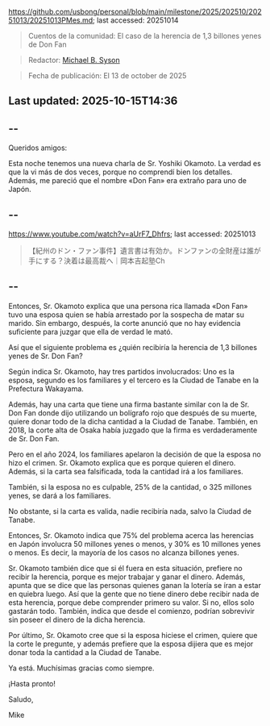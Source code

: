 https://github.com/usbong/personal/blob/main/milestone/2025/202510/20251013/20251013PMes.md; last accessed: 20251014

> Cuentos de la comunidad: El caso de la herencia de 1,3 billones yenes de Don Fan

> Redactor: [Michael B. Syson](https://www.linkedin.com/in/michaelsyson/)

> Fecha de publicación: El 13 de october de 2025

## Last updated: 2025-10-15T14:36

## --

Queridos amigos:

Esta noche tenemos una nueva charla de Sr. Yoshiki Okamoto. La verdad es que la vi más de dos veces, porque no comprendí bien los detalles. Además, me pareció que el nombre «Don Fan» era extraño para uno de Japón.

## --

https://www.youtube.com/watch?v=aUrF7_Dhfrs; last accessed: 20251013

> 【紀州のドン・ファン事件】遺言書は有効か。ドンファンの全財産は誰が手にする？決着は最高裁へ｜岡本吉起塾Ch

## --

Entonces, Sr. Okamoto explica que una persona rica llamada «Don Fan» tuvo una esposa quien se había arrestado por la sospecha de matar su marido. Sin embargo, después, la corte anunció que no hay evidencia suficiente para juzgar que ella de verdad le mató. 

Así que el siguiente problema es ¿quién recibiría la herencia de 1,3 billones yenes de Sr. Don Fan? 

Según indica Sr. Okamoto, hay tres partidos involucrados: Uno es la esposa, segundo es los familiares y el tercero es la Ciudad de Tanabe en la Prefectura Wakayama.

Además, hay una carta que tiene una firma bastante similar con la de Sr. Don Fan donde dijo utilizando un bolígrafo rojo que después de su muerte, quiere donar todo de la dicha cantidad a la Ciudad de Tanabe. También, en 2018, la corte alta de Osaka había juzgado que la firma es verdaderamente de Sr. Don Fan.

Pero en el año 2024, los familiares apelaron la decisión de que la esposa no hizo el crimen. Sr. Okamoto explica que es porque quieren el dinero. Además, si la carta sea falsificada, toda la cantidad irá a los familiares. 

También, si la esposa no es culpable, 25% de la cantidad, o 325 millones yenes, se dará a los familiares.

No obstante, si la carta es valida, nadie recibiría nada, salvo la Ciudad de Tanabe.

Entonces, Sr. Okamoto indica que 75% del problema acerca las herencias en Japón involucra 50 millones yenes o menos, y 30% es 10 millones yenes o menos. Es decir, la mayoría de los casos no alcanza billones yenes.

Sr. Okamoto también dice que si él fuera en esta situación, prefiere no recibir la herencia, porque es mejor trabajar y ganar el dinero. Además, apunta que se dice que las personas quienes ganan la lotería se íran a estar en quiebra luego. Así que la gente que no tiene dinero debe recibir nada de esta herencia, porque debe comprender primero su valor. Si no, ellos solo gastarán todo. También, indica que desde el comienzo, podrían sobrevivir sin poseer el dinero de la dicha herencia.

Por último, Sr. Okamoto cree que si la esposa hiciese el crimen, quiere que la corte le pregunte, y además prefiere que la esposa dijiera que es mejor donar toda la cantidad a la Ciudad de Tanabe.

Ya está. Muchísimas gracias como siempre.

¡Hasta pronto!

Saludo,

Mike